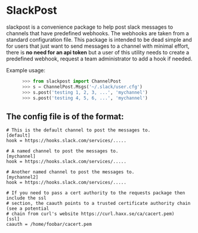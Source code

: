 SlackPost
=========
slackpost is a convenience package to help post slack messages to channels that have predefined webhooks. The webhooks are taken from a standard configuration file. This package is intended to be dead simple and for users that just want to send messages to a channel with minimal effort, there is **no need for an api token** but a user of this utility needs to create a predefined webhook, request a team administrator to add a hook if needed. 

Example usage:
```python
      >>> from slackpost import ChannelPost 
      >>> s = ChannelPost.Msgs('~/.slack/user.cfg')
      >>> s.post('testing 1, 2, 3, ...', 'mychannel')
      >>> s.post('testing 4, 5, 6, ...', 'mychannel')

```

The config file is of the format:
---------------------------------

```
# This is the default channel to post the messages to.
[default]
hook = https://hooks.slack.com/services/.....

# A named channel to post the messages to.
[mychannel]
hook = https://hooks.slack.com/services/.....

# Another named channel to post the messages to.
[mychannel2]
hook = https://hooks.slack.com/services/.....

# If you need to pass a cert authority to the requests package then include the ssl 
# section, the caauth points to a trusted certificate authority chain (see a potential 
# chain from curl's website https://curl.haxx.se/ca/cacert.pem)
[ssl]
caauth = /home/foobar/cacert.pem

```
